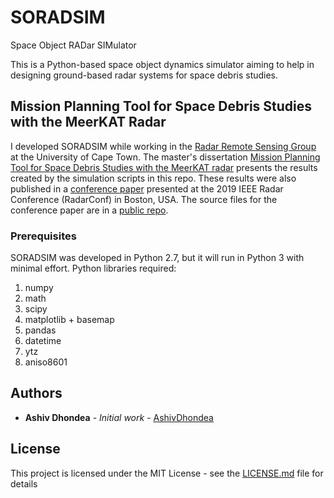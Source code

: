 # SORADSIM
Space Object RADar SIMulator

This is a Python-based space object dynamics simulator aiming to help in designing ground-based radar systems for space debris studies.

## Mission Planning Tool for Space Debris Studies with the MeerKAT Radar
I developed SORADSIM while working in the [Radar Remote Sensing Group](http://www.rrsg.uct.ac.za/) at the University of Cape Town. The master's dissertation [Mission Planning Tool for Space Debris Studies with the MeerKAT radar](https://open.uct.ac.za/handle/11427/29617) presents the results created by the simulation scripts in this repo. These results were also published in a [conference paper](https://ieeexplore.ieee.org/document/8835735) presented at the 2019 IEEE Radar Conference (RadarConf) in Boston, USA. The source files for the conference paper are in a [public repo](https://github.com/AshivDhondea/ashiv_2019_radar_conf).

### Prerequisites
SORADSIM was developed in Python 2.7, but it will run in Python 3 with minimal effort.
Python libraries required:
1. numpy
2. math
3. scipy
4. matplotlib + basemap
5. pandas
6. datetime
7. ytz
8. aniso8601

## Authors

* **Ashiv Dhondea** - *Initial work* - [AshivDhondea](https://github.com/AshivDhondea)

## License

This project is licensed under the MIT License - see the [LICENSE.md](LICENSE.md) file for details

